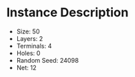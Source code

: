 # Instance Description

* Size: 50
* Layers: 2
* Terminals: 4
* Holes: 0
* Random Seed: 24098
* Net: 12
